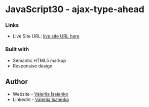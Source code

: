 # JavaScript30 - ajax-type-ahead


### Links

- Live Site URL: [live site URL here](https://ajax-type.netlify.app/)


### Built with

- Semantic HTML5 markup
- Responsive design


## Author

- Website - [Valeriia Isaienko](https://valeriia-code.com)
- LinkedIn - [Valeriia Isaienko](https://www.linkedin.com/in/valeriia-code)
